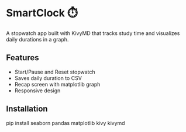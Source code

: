 # SmartClock ⏱️

A stopwatch app built with KivyMD that tracks study time and visualizes daily durations in a graph.

## Features
- Start/Pause and Reset stopwatch
- Saves daily duration to CSV
- Recap screen with matplotlib graph
- Responsive design

## Installation

pip install seaborn pandas matplotlib kivy kivymd

